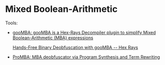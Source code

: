 # Mixed Boolean-Arithmetic
Tools:
- [gooMBA: gooMBA is a Hex-Rays Decompiler plugin to simplify Mixed Boolean-Arithmetic (MBA) expressions](https://github.com/HexRaysSA/goomba)
  
  [Hands-Free Binary Deobfuscation with gooMBA -- Hex Rays](https://hex-rays.com/blog/deobfuscation-with-goomba/)

- [ProMBA: MBA deobfuscator via Program Synthesis and Term Rewriting](https://github.com/astean1001/ProMBA)
